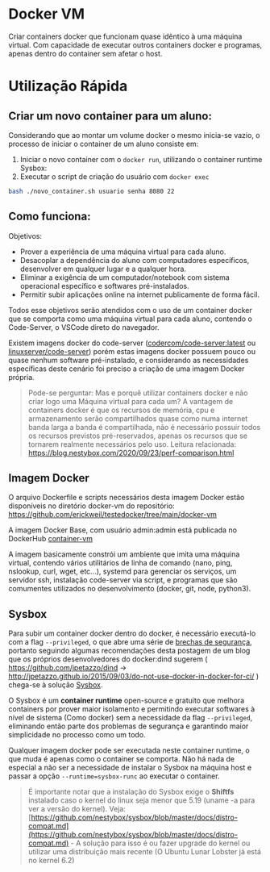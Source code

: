 # Docker VM

Criar containers docker que funcionam quase idêntico à uma máquina virtual. Com capacidade de executar outros containers docker e programas, apenas dentro do container sem afetar o host.

# Utilização Rápida

## Criar um novo container para um aluno:
Considerando que ao montar um volume docker o mesmo inicia-se vazio, o processo de iniciar o container de um aluno consiste em:

1. Iniciar o novo container com o `docker run`, utilizando o container runtime Sysbox:
2. Executar o script de criação do usuário com `docker exec`
```bash
bash ./novo_container.sh usuario senha 8080 22
```

## Como funciona:

Objetivos:
- Prover a experiência de uma máquina virtual para cada aluno.
- Desacoplar a dependência do aluno com computadores específicos, desenvolver em qualquer lugar e a qualquer hora.
- Eliminar a exigência de um computador/notebook com sistema operacional específico e softwares pré-instalados.
- Permitir subir aplicações online na internet publicamente de forma fácil.

Todos esse objetivos serão atendidos com o uso de um container docker que se comporta como uma máquina virtual para cada aluno, contendo o Code-Server, o VSCode direto do navegador.

Existem imagens docker do code-server ([codercom/code-server:latest](https://coder.com/docs/code-server/latest/install#docker) ou [linuxserver/code-server](https://hub.docker.com/r/linuxserver/code-server)) porém estas imagens docker possuem pouco ou quase nenhum software pré-instalado, e considerando as necessidades específicas deste cenário foi preciso a criação de uma imagem Docker própria.

> Pode-se perguntar: Mas e porquê utilizar containers docker e não criar logo uma Máquina virtual para cada um? A vantagem de containers docker é que os recursos de memória, cpu e armazenamento serão compartilhados quase como numa internet banda larga a banda é compartilhada, não é necessário possuir todos os recursos previstos pré-reservados, apenas os recursos que se tornarem realmente necessários pelo uso. Leitura relacionada: https://blog.nestybox.com/2020/09/23/perf-comparison.html

## Imagem Docker

O arquivo Dockerfile e scripts necessários desta imagem Docker estão disponíveis no diretório docker-vm do repositório: https://github.com/erickweil/testedocker/tree/main/docker-vm

A imagem Docker Base, com usuário admin:admin está publicada no DockerHub [container-vm](https://hub.docker.com/r/erickweil/container-vm)

A imagem basicamente constrói um ambiente que imita uma máquina virtual, contendo vários utilitários de linha de comando (nano, ping, nslookup, curl, wget, etc...), systemd para gerenciar os serviços, um servidor ssh, instalação code-server via script, e programas que são comumentes utilizados no desenvolvimento (docker, git, node, python3).

## Sysbox

Para subir um container docker dentro do docker, é necessário executá-lo com a flag `--privileged`, o que abre uma série de [brechas de segurança](https://www.trendmicro.com/pt_br/research/19/l/why-running-a-privileged-container-in-docker-is-a-bad-idea.html), portanto seguindo algumas recomendações desta postagem de um blog que os próprios desenvolvedores do docker:dind sugerem ( https://github.com/jpetazzo/dind -> http://jpetazzo.github.io/2015/09/03/do-not-use-docker-in-docker-for-ci/ ) chega-se à solução [Sysbox](http://jpetazzo.github.io/2015/09/03/do-not-use-docker-in-docker-for-ci/).

O Sysbox é um **container runtime** open-source e gratuito que melhora containers por prover maior isolamento e permitindo executar softwares à nível de sistema (Como docker) sem a necessidade da flag `--privileged`, eliminando então parte dos problemas de segurança e garantindo maior simplicidade no processo como um todo.

Qualquer imagem docker pode ser executada neste container runtime, o que muda é apenas como o container se comporta. Não há nada de especial a não ser a necessidade de instalar o Sysbox na máquina host e passar a opção `--runtime=sysbox-runc` ao executar o container.

> É importante notar que a instalação do Sysbox exige o **Shiftfs** instalado caso o kernel do linux seja menor que 5.19 (uname -a para ver a versão do kernel). Veja: [https://github.com/nestybox/sysbox/blob/master/docs/distro-compat.md](https://github.com/nestybox/sysbox/blob/master/docs/distro-compat.md) - A solução para isso é ou fazer upgrade do kernel ou utilizar uma distribuição mais recente (O Ubuntu Lunar Lobster já está no kernel 6.2)


